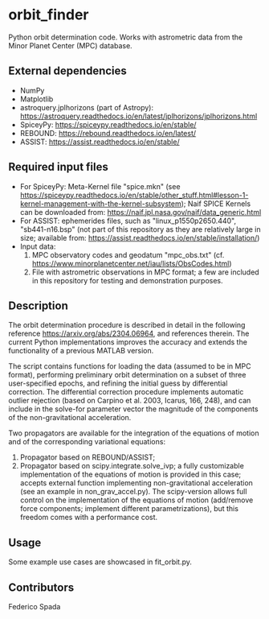 # orbit_finder

Python orbit determination code. Works with astrometric data from the Minor Planet Center (MPC) database. 

## External dependencies
* NumPy 
* Matplotlib
* astroquery.jplhorizons (part of Astropy): https://astroquery.readthedocs.io/en/latest/jplhorizons/jplhorizons.html
* SpiceyPy: https://spiceypy.readthedocs.io/en/stable/
* REBOUND: https://rebound.readthedocs.io/en/latest/ 
* ASSIST: https://assist.readthedocs.io/en/stable/

## Required input files
* For SpiceyPy: Meta-Kernel file "spice.mkn"
  (see https://spiceypy.readthedocs.io/en/stable/other_stuff.html#lesson-1-kernel-management-with-the-kernel-subsystem);
  Naif SPICE Kernels can be downloaded from: https://naif.jpl.nasa.gov/naif/data_generic.html
* For ASSIST: ephemerides files, such as "linux_p1550p2650.440", "sb441-n16.bsp" 
  (not part of this repository as they are relatively large in size; available from: https://assist.readthedocs.io/en/stable/installation/)
* Input data: 
    1. MPC observatory codes and geodatum "mpc_obs.txt" (cf. https://www.minorplanetcenter.net/iau/lists/ObsCodes.html)
    2. File with astrometric observations in MPC format; a few are included in this repository for testing and demonstration purposes.

## Description
The orbit determination procedure is described in detail in the following reference https://arxiv.org/abs/2304.06964, and references therein.
The current Python implementations improves the accuracy and extends the functionality of a previous MATLAB version.

The script contains functions for loading the data (assumed to be in MPC format), performing preliminary orbit determination
on a subset of three user-specified epochs, and refining the initial guess by differential correction. 
The differential correction procedure implements automatic outlier rejection (based on Carpino et al. 
2003, Icarus, 166, 248), and can include in the solve-for parameter vector the magnitude of the components of the non-gravitational acceleration.

Two propagators are available for the integration of the equations of motion and of the corresponding variational equations: 
1. Propagator based on REBOUND/ASSIST;
2. Propagator based on scipy.integrate.solve_ivp; a fully customizable implementation of the equations of motion is provided
   in this case; accepts external function implementing non-gravitational acceleration (see an example in non_grav_accel.py).
The scipy-version allows full control on the implementation of the equations of motion (add/remove force components; implement different parametrizations), 
but this freedom comes with a performance cost. 

## Usage
Some example use cases are showcased in fit_orbit.py. 

## Contributors
Federico Spada
